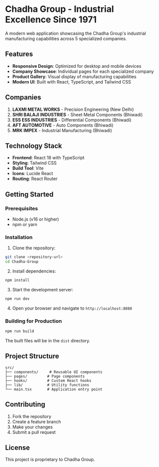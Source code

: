 # Chadha Group - Industrial Excellence Since 1971

A modern web application showcasing the Chadha Group's industrial manufacturing capabilities across 5 specialized companies.

## Features

- **Responsive Design**: Optimized for desktop and mobile devices
- **Company Showcase**: Individual pages for each specialized company
- **Product Gallery**: Visual display of manufacturing capabilities
- **Modern UI**: Built with React, TypeScript, and Tailwind CSS

## Companies

1. **LAXMI METAL WORKS** - Precision Engineering (New Delhi)
2. **SHRI BALAJI INDUSTRIES** - Sheet Metal Components (Bhiwadi)
3. **ESS ESS INDUSTRIES** - Differential Components (Bhiwadi)
4. **AFT AUTOMOTIVE** - Auto Components (Bhiwadi)
5. **MRK IMPEX** - Industrial Manufacturing (Bhiwadi)

## Technology Stack

- **Frontend**: React 18 with TypeScript
- **Styling**: Tailwind CSS
- **Build Tool**: Vite
- **Icons**: Lucide React
- **Routing**: React Router

## Getting Started

### Prerequisites

- Node.js (v16 or higher)
- npm or yarn

### Installation

1. Clone the repository:
```bash
git clone <repository-url>
cd Chadha-Group
```

2. Install dependencies:
```bash
npm install
```

3. Start the development server:
```bash
npm run dev
```

4. Open your browser and navigate to `http://localhost:8080`

### Building for Production

```bash
npm run build
```

The built files will be in the `dist` directory.

## Project Structure

```
src/
├── components/     # Reusable UI components
├── pages/         # Page components
├── hooks/         # Custom React hooks
├── lib/           # Utility functions
└── main.tsx       # Application entry point
```

## Contributing

1. Fork the repository
2. Create a feature branch
3. Make your changes
4. Submit a pull request

## License

This project is proprietary to Chadha Group.